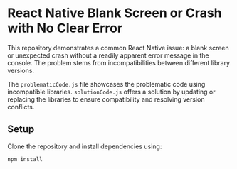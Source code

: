 # React Native Blank Screen or Crash with No Clear Error

This repository demonstrates a common React Native issue: a blank screen or unexpected crash without a readily apparent error message in the console. The problem stems from incompatibilities between different library versions. 

The `problematicCode.js` file showcases the problematic code using incompatible libraries.  `solutionCode.js` offers a solution by updating or replacing the libraries to ensure compatibility and resolving version conflicts.

## Setup

Clone the repository and install dependencies using:
```bash
npm install
```